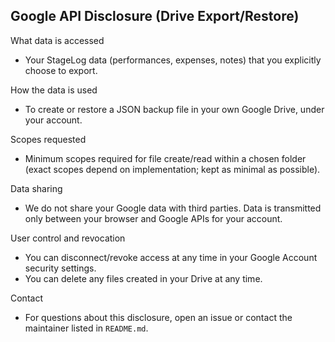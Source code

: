 ## Google API Disclosure (Drive Export/Restore)

What data is accessed
- Your StageLog data (performances, expenses, notes) that you explicitly choose to export.

How the data is used
- To create or restore a JSON backup file in your own Google Drive, under your account.

Scopes requested
- Minimum scopes required for file create/read within a chosen folder (exact scopes depend on implementation; kept as minimal as possible).

Data sharing
- We do not share your Google data with third parties. Data is transmitted only between your browser and Google APIs for your account.

User control and revocation
- You can disconnect/revoke access at any time in your Google Account security settings.
- You can delete any files created in your Drive at any time.

Contact
- For questions about this disclosure, open an issue or contact the maintainer listed in `README.md`.


